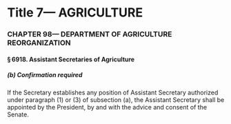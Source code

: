 
# Title 7— AGRICULTURE
### CHAPTER 98— DEPARTMENT OF AGRICULTURE REORGANIZATION
#### § 6918. Assistant Secretaries of Agriculture
##### (b) Confirmation required

If the Secretary establishes any position of Assistant Secretary authorized under paragraph (1) or (3) of subsection (a), the Assistant Secretary shall be appointed by the President, by and with the advice and consent of the Senate.
